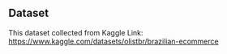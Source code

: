 Dataset
------------
This dataset collected from Kaggle
Link: https://www.kaggle.com/datasets/olistbr/brazilian-ecommerce 
